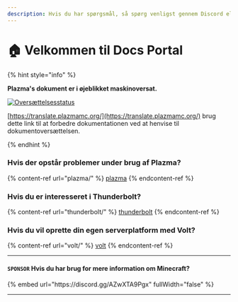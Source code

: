 ```yaml
---
description: Hvis du har spørgsmål, så spørg venligst gennem Discord eller GitHub Issues.
---
```


# 🏠 Velkommen til Docs Portal

{% hint style="info" %}

**Plazma's dokument er i øjeblikket maskinoversat.**

[![Oversættelsesstatus](https://badge.plazmamc.org/internal/crowdin)](https://translate.plazmamc.org/)

[https://translate.plazmamc.org/](https://translate.plazmamc.org/) brug dette link til at forbedre dokumentationen ved at henvise til dokumentoversættelsen.

{% endhint %}

### Hvis der opstår problemer under brug af Plazma?

{% content-ref url="plazma/" %}
[plazma](plazma/)
{% endcontent-ref %}

### Hvis du er interesseret i Thunderbolt?

{% content-ref url="thunderbolt/" %}
[thunderbolt](thunderbolt/)
{% endcontent-ref %}

### Hvis du vil oprette din egen serverplatform med Volt?

{% content-ref url="volt/" %}
[volt](volt/)
{% endcontent-ref %}

***

#### `SPONSOR` Hvis du har brug for mere information om Minecraft? <a href="#etc-1" id="etc-1"></a>

{% embed url="https\://discord.gg/AZwXTA9Pgx" fullWidth="false" %}

***
